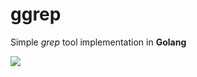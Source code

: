 # ggrep
Simple *grep* tool implementation in **Golang**

![](https://github.com/Voyz/voyz_public/blob/master/databay_promo_vidA_gif_A03.gif)